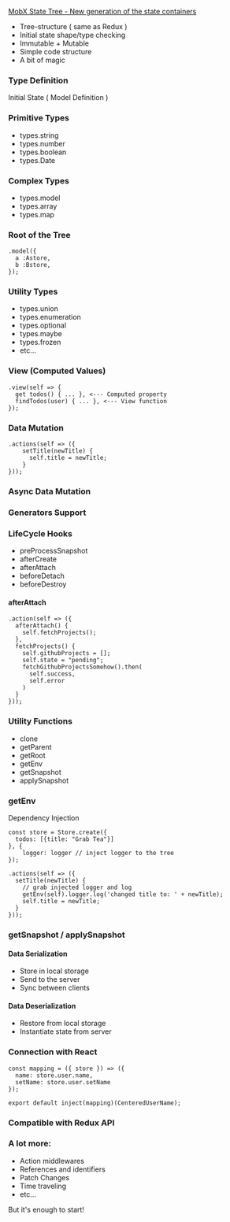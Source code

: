

[MobX State Tree - New generation of the state containers](https://www.youtube.com/watch?v=B0D6SW2W9n8&list=WL&index=48&t=0s)

- Tree-structure ( same as Redux )
- Initial state shape/type checking
- Immutable + Mutable
- Simple code structure
- A bit of magic

### Type Definition
Initial State ( Model Definition )
### Primitive Types 
- types.string
- types.number
- types.boolean
- types.Date

### Complex Types
- types.model
- types.array
- types.map

### Root of the Tree
```
.model({
  a :Astore,
  b :Bstore,
});
```

### Utility Types
- types.union
- types.enumeration
- types.optional
- types.maybe
- types.frozen
- etc...

### View (Computed Values)
```
.view(self => {
  get todos() { ... }, <--- Computed property
  findTodos(user) { ... }, <--- View function
});
```

### Data Mutation
```
.actions(self => ({
    setTitle(newTitle) {
      self.title = newTitle;
    }
}));
```

### Async Data Mutation
### Generators Support

### LifeCycle Hooks
- preProcessSnapshot
- afterCreate
- afterAttach
- beforeDetach
- beforeDestroy

#### afterAttach
```
.action(self => ({
  afterAttach() {
    self.fetchProjects();
  },
  fetchProjects() {
    self.githubProjects = [];
    self.state = "pending";
    fetchGithubProjectsSomehow().then(
      self.success,
      self.error
    )
  }
}));
```

### Utility Functions
- clone
- getParent
- getRoot
- getEnv
- getSnapshot
- applySnapshot

### getEnv
Dependency Injection
```
const store = Store.create({
  todos: [{title: "Grab Tea"}]
}, {
    logger: logger // inject logger to the tree
});

.actions(self => ({
  setTitle(newTitle) {
    // grab injected logger and log
    getEnv(self).logger.log('changed title to: ' + newTitle);
    self.title = newTitle;
  }
}));
```

### getSnapshot / applySnapshot

#### Data Serialization
- Store in local storage
- Send to the server
- Sync between clients

#### Data Deserialization
- Restore from local storage
- Instantiate state from server

### Connection with React
```
const mapping = ({ store }) => ({
  name: store.user.name,
  setName: store.user.setName
});

export default inject(mapping)(CenteredUserName);

```
### Compatible with Redux API

### A lot more:
- Action middlewares
- References and identifiers
- Patch Changes
- Time traveling
- etc...

But it's enough to start!
